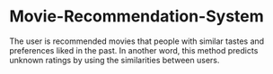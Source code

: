 # Movie-Recommendation-System

The user is recommended movies that people with similar tastes and preferences liked in the past. In another word, this method predicts unknown ratings by using the similarities between users.

